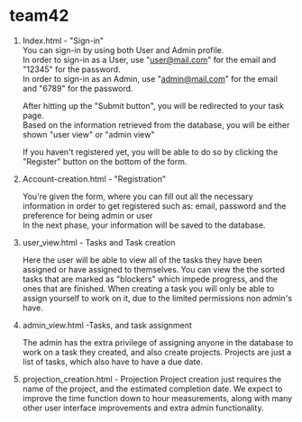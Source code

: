 # team42

1. Index.html - "Sign-in"<br/>
     You can sign-in by using both User and Admin profile. <br/>
     In order to sign-in as a User, use "user@mail.com" for the email and "12345" for the password.<br/>
     In order to sign-in as an Admin, use "admin@mail.com" for the email and "6789" for the password.<br/>
 
     After hitting up the "Submit button", you will be redirected to your task page. <br/>
     Based on the information retrieved from the database, you will be either shown "user view" or "admin view"<br/>
 
 
     If you haven't registered yet, you will be able to do so by clicking the "Register" button on the bottom of the form.<br/>
 
 2. Account-creation.html - "Registration"<br/>

     You're given the form, where you can fill out all the necessary information in order to get registered such as: email,
     password and the preference for being admin or user<br/>
     In the next phase, your information will be saved to the database.<br/>

3. user_view.html - Tasks and Task creation 

     Here the user will be able to view all of the tasks they have been assigned or have assigned to themselves. You can view the
     the sorted tasks that are marked as "blockers" which impede progress, and the ones that are finished. When creating a task you
     will only be able to assign yourself to work on it, due to the limited permissions non admin's have.
     
4. admin_view.html -Tasks, and task assignment

     The admin has the extra privilege of assigning anyone in the database to work on a task they created, and also create 
     projects. Projects are just a list of tasks, which also have to have a due date. 
    
    
5. projection_creation.html - Projection
     Project creation just requires the name of the project, and the estimated completion date. We expect to improve the time
     function down to hour measurements, along with many other user interface improvements and extra admin functionality.
     

     
